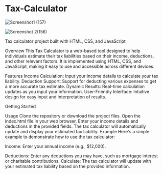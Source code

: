 # Tax-Calculator

![Screenshot1 (157)](https://github.com/Arnav2654/Tax-Calculator/assets/128738350/eb53adcc-5c06-4310-8a58-595151898fcd)

![Screenshot 2(156)](https://github.com/Arnav2654/Tax-Calculator/assets/128738350/094662db-2326-42a8-8cf2-d0ba3f18b26d)



Tax calculator project built with HTML, CSS, and JavaScript



Overview
This Tax Calculator is a web-based tool designed to help individuals estimate their tax liabilities based on their income, deductions, and other relevant factors. It is implemented using HTML, CSS, and JavaScript, making it easy to use and accessible across different devices.

Features
Income Calculation: Input your income details to calculate your tax liability.
Deduction Support: Support for deducting various expenses to get a more accurate tax estimate.
Dynamic Results: Real-time calculation updates as you input your information.
User-Friendly Interface: Intuitive design for easy input and interpretation of results.

Getting Started

Usage
Clone the repository or download the project files.
Open the index.html file in your web browser.
Enter your income details and deductions in the provided fields.
The tax calculator will automatically update and display your estimated tax liability.
Example
Here's a simple example to demonstrate how to use the tax calculator:

Income: Enter your annual income (e.g., $12,000).

Deductions: Enter any deductions you may have, such as mortgage interest or charitable contributions.
Calculate: The tax calculator will update with your estimated tax liability based on the provided information.


